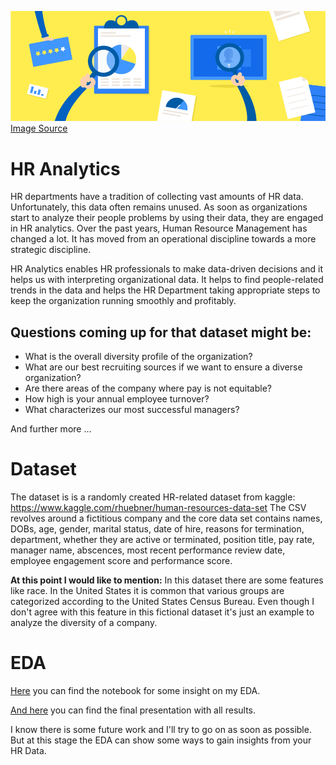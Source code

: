 ![](https://github.com/Ela-Bo/HR_Dataset_Exploratory_Data_Analysis/blob/main/ImageHeader.png)
[Image Source](https://www.ag5.com/whats-hr-analytics-and-how-can-you-put-it-to-good-use/)

# HR Analytics

HR departments have a tradition of collecting vast amounts of HR data. Unfortunately, this data often remains unused. As soon as organizations start to analyze their people problems by using their data, they are engaged in HR analytics. Over the past years, Human Resource Management has changed a lot. It has moved from an operational discipline towards a more strategic discipline.

HR Analytics enables HR professionals to make data-driven decisions and it helps us with interpreting organizational data. It helps to find people-related trends in the data and helps the HR Department taking appropriate steps to keep the organization running smoothly and profitably.

## Questions coming up for that dataset might be:

* What is the overall diversity profile of the organization?
* What are our best recruiting sources if we want to ensure a diverse organization?
* Are there areas of the company where pay is not equitable?
* How high is your annual employee turnover?
* What characterizes our most successful managers?

And further more ...

# Dataset

The dataset is is a randomly created HR-related dataset from kaggle: https://www.kaggle.com/rhuebner/human-resources-data-set The CSV revolves around a fictitious company and the core data set contains names, DOBs, age, gender, marital status, date of hire, reasons for termination, department, whether they are active or terminated, position title, pay rate, manager name, abscences, most recent performance review date, employee engagement score and performance score.

**At this point I would like to mention:** In this dataset there are some features like race. In the United States it is common that various groups are categorized according to the United States Census Bureau. Even though I don't agree with this feature in this fictional dataset it's just an example to analyze the diversity of a company. 

# EDA 

[Here](https://github.com/Ela-Bo/HR_Dataset_Exploratory_Data_Analysis/blob/main/HR_Dataset.ipynb) you can find the notebook for some insight on my EDA. 

[And here](https://github.com/Ela-Bo/HR_Dataset_Exploratory_Data_Analysis/blob/main/HR%20Presentation.pdf) you can find the final presentation with all results. 

I know there is some future work and I'll try to go on as soon as possible. But at this stage the EDA can show some ways to gain insights from your HR Data.
